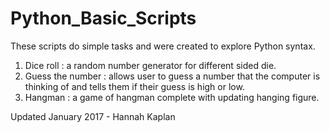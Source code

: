 # Python_Basic_Scripts
These scripts do simple tasks and were created to explore Python syntax.
1) Dice roll : a random number generator for different sided die.
2) Guess the number : allows user to guess a number that the computer is thinking of and tells them if their guess is high or low. 
3) Hangman : a game of hangman complete with updating hanging figure. 

Updated January 2017 - 
Hannah Kaplan
